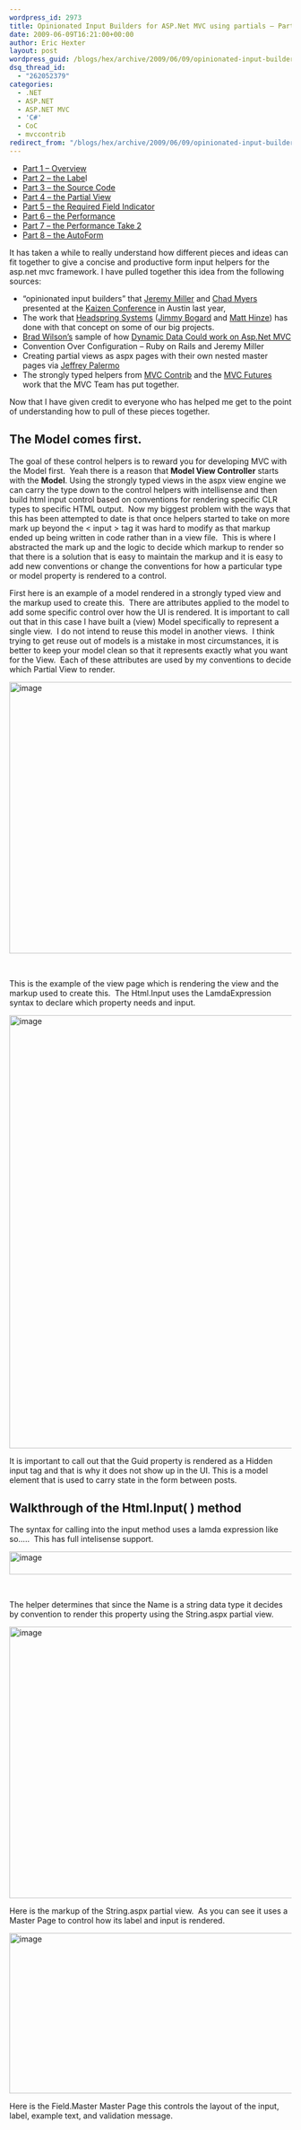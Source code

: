 ```yaml
---
wordpress_id: 2973
title: Opinionated Input Builders for ASP.Net MVC using partials – Part 1
date: 2009-06-09T16:21:00+00:00
author: Eric Hexter
layout: post
wordpress_guid: /blogs/hex/archive/2009/06/09/opinionated-input-builders-for-asp-net-mvc-using-partials-part-i.aspx
dsq_thread_id:
  - "262052379"
categories:
  - .NET
  - ASP.NET
  - ASP.NET MVC
  - 'C#'
  - CoC
  - mvccontrib
redirect_from: "/blogs/hex/archive/2009/06/09/opinionated-input-builders-for-asp-net-mvc-using-partials-part-i.aspx/"
---
```

</p> 

  * <a target="_blank" href="/blogs/hex/archive/2009/06/09/opinionated-input-builders-for-asp-net-mvc-using-partials-part-i.aspx">Part 1 &ndash; Overview</a> 
  * <a target="_blank" href="/blogs/hex/archive/2009/06/09/opinionated-input-builders-for-asp-net-mvc-part-2-html-layout-for-the-label.aspx">Part 2 &ndash; the Labe</a>l 
  * <a target="_blank" href="/blogs/hex/archive/2009/06/10/opinionated-input-builders-for-asp-net-mvc-part-3-the-source-code.aspx">Part 3 &ndash; the Source Code</a> 
  * <a target="_blank" href="/blogs/hex/archive/2009/06/10/opinionated-input-builders-for-asp-net-mvc-part-3-the-partial-view-inputs.aspx">Part 4 &ndash; the Partial View</a> 
  * <a target="_blank" href="/blogs/hex/archive/2009/06/10/opinionated-input-builders-for-asp-net-mvc-part-5-the-required-input.aspx">Part 5 &ndash; the Required Field Indicator</a>&nbsp; 
  * <a target="_blank" href="/blogs/hex/archive/2009/06/13/opinionated-input-builders-part-6-performance-of-the-builders.aspx">Part 6 &ndash; the Performance</a> 
  * <a target="_blank" href="/blogs/hex/archive/2009/06/14/opinionated-input-builders-part-7-more-on-performance-take-2.aspx">Part 7 &ndash; the Performance Take 2</a>
  * <a target="_blank" href="/blogs/hex/archive/2009/06/17/opinionated-input-builders-part-8-the-auto-form.aspx">Part 8 &ndash; the AutoForm</a>

It has taken a while to really understand how different pieces and ideas can fit together to give a concise and productive form input helpers for the asp.net mvc framework. I have pulled together this idea from the following sources:

  * &ldquo;opinionated input builders&rdquo; that <a target="_blank" href="http://codebetter.com/blogs/jeremy.miller/">Jeremy Miller</a> and <a target="_blank" href="/blogs/chad_myers/">Chad Myers</a> presented at the <a target="_blank" href="http://www.kaizenconf.com/">Kaizen Conference</a> in Austin last year, 
  * The work that <a target="_blank" href="http://www.headspringsystems.com">Headspring Systems</a> (<a target="_blank" href="/blogs/jimmy_bogard/default.aspx">Jimmy Bogard</a> and <a target="_blank" href="http://mhinze.com/">Matt Hinze</a>) has done with that concept on some of our big projects. 
  * <a target="_blank" href="http://bradwilson.typepad.com/">Brad Wilson&rsquo;s</a> sample of how <a target="_blank" href="http://aspnet.codeplex.com/Release/ProjectReleases.aspx?ReleaseId=18803">Dynamic Data Could work on Asp.Net MVC</a> 
  * Convention Over Configuration &ndash; Ruby on Rails and Jeremy Miller 
  * Creating partial views as aspx pages with their own nested master pages via <a target="_blank" href="http://www.jeffreypalermo.com">Jeffrey Palermo</a> 
  * The strongly typed helpers from <a target="_blank" href="http://www.mvccontrib.org">MVC Contrib</a> and the <a target="_blank" href="http://aspnet.codeplex.com/Release/ProjectReleases.aspx?ReleaseId=24471">MVC Futures</a> work that the MVC Team has put together. 

Now that I have given credit to everyone who has helped me get to the point of understanding how to pull of these pieces together.&nbsp;&nbsp; 

## The Model comes first.

The goal of these control helpers is to reward you for developing MVC with the Model first.&nbsp; Yeah there is a reason that **Model View Controller** starts with the **Model**. Using the strongly typed views in the aspx view engine we can carry the type down to the control helpers with intellisense and then build html input control based on conventions for rendering specific CLR types to specific HTML output.&nbsp; Now my biggest problem with the ways that this has been attempted to date is that once helpers started to take on more mark up beyond the < input > tag it was hard to modify as that markup ended up being written in code rather than in a view file.&nbsp; This is where I abstracted the mark up and the logic to decide which markup to render so that there is a solution that is easy to maintain the markup and it is easy to add new conventions or change the conventions for how a particular type or model property is rendered to a control.

First here is an example of a model rendered in a strongly typed view and the markup used to create this.&nbsp; There are attributes applied to the model to add some specific control over how the UI is rendered. It is important to call out that in this case I have built a (view) Model specifically to represent a single view.&nbsp; I do not intend to reuse this model in another views.&nbsp; I think trying to get reuse out of models is a mistake in most circumstances, it is better to keep your model clean so that it represents exactly what you want for the View.&nbsp; Each of these attributes are used by my conventions to decide which Partial View to render.

[<img height="484" width="585" src="//lostechies.com/erichexter/files/2011/03/image9_thumb_48FDEDE2.png" alt="image" border="0" style="border-right-width: 0px;border-top-width: 0px;border-bottom-width: 0px;border-left-width: 0px" />](//lostechies.com/erichexter/files/2011/03/image9_23E0A376.png) 

&nbsp;

This is the example of the view page which is rendering the view and the markup used to create this.&nbsp; The Html.Input uses the LamdaExpression syntax to declare which property needs and input.&nbsp; 

[<img height="772" width="886" src="//lostechies.com/erichexter/files/2011/03/image_thumb_24A8E393.png" alt="image" border="0" style="border-right-width: 0px;border-top-width: 0px;border-bottom-width: 0px;border-left-width: 0px" />](//lostechies.com/erichexter/files/2011/03/image_0D5DDF22.png) 

It is important to call out that the Guid property is rendered as a Hidden input tag and that is why it does not show up in the UI. This is a model element that is used to carry state in the form between posts.

## Walkthrough of the Html.Input( ) method

The syntax for calling into the input method uses a lamda expression like so&hellip;..&nbsp; This has full intelisense support. 

[<img height="41" width="566" src="//lostechies.com/erichexter/files/2011/03/image_thumb_2C70D635.png" alt="image" border="0" style="border-right-width: 0px;border-top-width: 0px;border-bottom-width: 0px;border-left-width: 0px" />](//lostechies.com/erichexter/files/2011/03/image_53AB1F6A.png) 

&nbsp;

The helper determines that since the Name is a string data type it decides by convention to render this property using the String.aspx partial view. 

[<img height="484" width="566" src="//lostechies.com/erichexter/files/2011/03/image_thumb_473CFC41.png" alt="image" border="0" style="border-right-width: 0px;border-top-width: 0px;border-bottom-width: 0px;border-left-width: 0px" />](//lostechies.com/erichexter/files/2011/03/image_00C00C39.png) 

Here is the markup of the String.aspx partial view.&nbsp; As you can see it uses a Master Page to control how its label and input is rendered.

[<img height="286" width="1028" src="//lostechies.com/erichexter/files/2011/03/image_thumb_470D4C81.png" alt="image" border="0" style="border-right-width: 0px;border-top-width: 0px;border-bottom-width: 0px;border-left-width: 0px" />](//lostechies.com/erichexter/files/2011/03/image_5D4367D3.png) 

Here is the Field.Master Master Page this controls the layout of the input, label, example text, and validation message. 

&nbsp;

&nbsp;

&nbsp;

&nbsp;

&nbsp;

&nbsp;

[<img height="427" width="1036" src="//lostechies.com/erichexter/files/2011/03/image_thumb_712CD49C.png" alt="image" border="0" style="border-right-width: 0px;border-top-width: 0px;border-bottom-width: 0px;border-left-width: 0px" />](//lostechies.com/erichexter/files/2011/03/image_2BF47D73.png)

Follow me on RSS and Twitter
  
<a href="https://twitter.com/ehexter" style="float:left;valign:top" class="twitter-follow-button" data-show-count="false" data-size="large">Follow @ehexter</a><a style="float:left" href="https://feeds.feedburner.com/EricHexter" title="Subscribe to my feed" rel="alternate" type="application/rss+xml"><img src="https://www.feedburner.com/fb/images/pub/feed-icon32x32.png" alt="" style="border:0;padding-right:10px" /></a>
